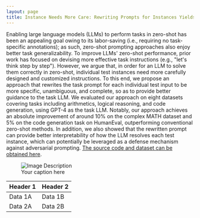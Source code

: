 ```yaml
---
layout: page
title: Instance Needs More Care: Rewriting Prompts for Instances Yields Better Zero-Shot Performance
---
```


Enabling large language models (LLMs) to perform tasks in zero-shot has been an appealing goal owing to its labor-saving (i.e., requiring no task-specific annotations); as such, zero-shot prompting approaches also enjoy better task generalizability. To improve LLMs' zero-shot performance, prior work has focused on devising more effective task instructions (e.g., "let's think step by step"). However, we argue that, in order for an LLM to solve them correctly in zero-shot, individual test instances need more carefully designed and customized instructions. To this end, we propose an approach that rewrites the task prompt for each individual test input to be more specific, unambiguous, and complete, so as to provide better guidance to the task LLM. We evaluated our approach on eight datasets covering tasks including arithmetics, logical reasoning, and code generation, using GPT-4 as the task LLM. Notably, our approach achieves an absolute improvement of around 10% on the complex MATH dataset and 5% on the code generation task on HumanEval, outperforming conventional zero-shot methods. In addition, we also showed that the rewritten prompt can provide better interpretability of how the LLM resolves each test instance, which can potentially be leveraged as a defense mechanism against adversarial prompting. [The source code and dataset can be obtained here](https://github.com/salokr/PRoMPTd).

<figure>
  <img src="/images/image1.jpg" alt="Image Description">
  <figcaption>Your caption here</figcaption>
</figure>

| Header 1 | Header 2 |
|----------|----------|
| Data 1A  | Data 1B  |
| Data 2A  | Data 2B  |
